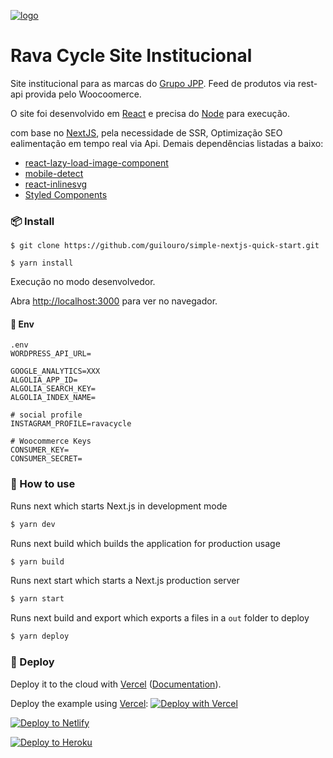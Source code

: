 [![logo](https://cdn.grupojpp.com.br/wp-content/uploads/2019/05/marca-Rava-site.svg)](https://grupojpp.com.br/brand/rava/)

# Rava Cycle Site Institucional

Site institucional para as marcas do [Grupo JPP](http://grupojpp.com.br).
Feed de produtos via rest-api provida pelo Woocoomerce.

O site foi desenvolvido em [React](https://github.com/facebook/react/) e precisa do
[Node](https://nodejs.org) para execução.

com base no [NextJS](https://nextjs.org/), pela necessidade de SSR, Optimização SEO ealimentação em tempo real via Api. Demais dependências listadas a baixo:

- [react-lazy-load-image-component](https://github.com/Aljullu/react-lazy-load-image-component)
- [mobile-detect](http://hgoebl.github.io/mobile-detect.js/)
- [react-inlinesvg](https://github.com/gilbarbara/react-inlinesvg#readme)
- [Styled Components](https://github.com/styled-components/styled-components)

### 📦 Install

```
$ git clone https://github.com/guilouro/simple-nextjs-quick-start.git

$ yarn install
```

Execução no modo desenvolvedor.

Abra [http://localhost:3000](http://localhost:3000) para ver no navegador.

#### 🚧 Env

```
.env
WORDPRESS_API_URL=

GOOGLE_ANALYTICS=XXX
ALGOLIA_APP_ID=
ALGOLIA_SEARCH_KEY=
ALGOLIA_INDEX_NAME=

# social profile
INSTAGRAM_PROFILE=ravacycle

# Woocommerce Keys
CONSUMER_KEY=
CONSUMER_SECRET=
```

### 🔨 How to use

Runs next which starts Next.js in development mode

```bash
$ yarn dev
```

Runs next build which builds the application for production usage

```bash
$ yarn build
```

Runs next start which starts a Next.js production server

```bash
$ yarn start
```

Runs next build and export which exports a files in a `out` folder to deploy

```bash
$ yarn deploy
```

### 🚀 Deploy

Deploy it to the cloud with [Vercel](https://vercel.com/import?filter=next.js&utm_source=github&utm_medium=readme&utm_campaign=next-example) ([Documentation](https://nextjs.org/docs/deployment)).

Deploy the example using [Vercel](https://vercel.com):
[![Deploy with Vercel](https://vercel.com/button)](https://vercel.com/import/project?template=https://github.com/designjpp/rava-next-app)

[![Deploy to Netlify](https://www.netlify.com/img/deploy/button.svg)](https://app.netlify.com/start/deploy?repository=https://github.com/designjpp/rava-next-app)

[![Deploy to Heroku](https://www.herokucdn.com/deploy/button.svg)](https://heroku.com/deploy)

